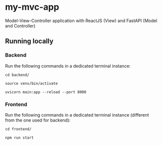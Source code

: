 # my-mvc-app

Model-View-Controller application with ReactJS (View) and FastAPI (Model and Controller)

## Running locally

### Backend

Run the following commands in a dedicated terminal instance:

`cd backend/`

`source venv/bin/activate`

`uvicorn main:app --reload --port 8000`

### Frontend

Run the following commands in a dedicated terminal instance (different from the one used for backend):

`cd frontend/`

`npm run start`
